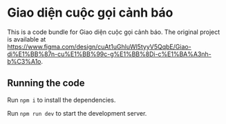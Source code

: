 
  # Giao diện cuộc gọi cảnh báo

  This is a code bundle for Giao diện cuộc gọi cảnh báo. The original project is available at https://www.figma.com/design/cuAt1uGhluWl5tyyV5QqbE/Giao-di%E1%BB%87n-cu%E1%BB%99c-g%E1%BB%8Di-c%E1%BA%A3nh-b%C3%A1o.

  ## Running the code

  Run `npm i` to install the dependencies.

  Run `npm run dev` to start the development server.
  